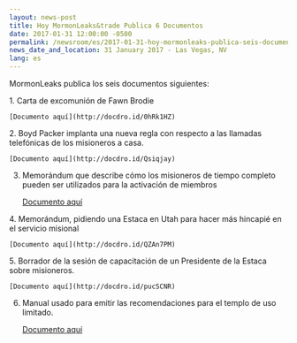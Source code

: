 ```yaml
---
layout: news-post
title: Hoy MormonLeaks&trade Publica 6 Documentos 
date: 2017-01-31 12:00:00 -0500
permalink: /newsroom/es/2017-01-31-hoy-mormonleaks-publica-seis-documentos/
news_date_and_location: 31 January 2017 - Las Vegas, NV
lang: es
---
```

MormonLeaks publica los seis documentos siguientes:

1. Carta de excomunión de Fawn Brodie

	[Documento aquí](http://docdro.id/0hRk1HZ)

2. Boyd Packer implanta una nueva regla con respecto a las llamadas telefónicas de los misioneros a casa.

	[Documento aquí](http://docdro.id/Qsiqjay)

3. Memorándum que describe cómo los misioneros de tiempo completo pueden ser utilizados para la activación de miembros

	[Documento aquí](http://docdro.id/ZVkYASb)

4. Memorándum, pidiendo una Estaca en Utah para hacer más hincapié en el servicio misional

	[Documento aquí](http://docdro.id/QZAn7PM)

5. Borrador de la sesión de capacitación de un Presidente de la Estaca sobre misioneros.

	[Documento aquí](http://docdro.id/pucSCNR)

6. Manual usado para emitir las recomendaciones para el templo de uso limitado.

	[Documento aquí](http://docdro.id/2RcJS7L)


